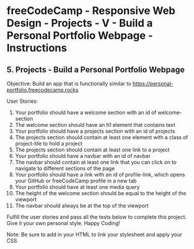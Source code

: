# freeCodeCamp - Responsive Web Design - Projects - V - Build a Personal Portfolio Webpage - Instructions


## 5. Projects - Build a Personal Portfolio Webpage

Objective: Build an app that is functionally similar to https://personal-portfolio.freecodecamp.rocks

User Stories:

  1.  Your portfolio should have a welcome section with an id of welcome-section
  2.  The welcome section should have an h1 element that contains text
  3.  Your portfolio should have a projects section with an id of projects
  4.  The projects section should contain at least one element with a class of project-tile to hold a project
  5.  The projects section should contain at least one link to a project
  6.  Your portfolio should have a navbar with an id of navbar
  7.  The navbar should contain at least one link that you can click on to navigate to different sections of the page
  8.  Your portfolio should have a link with an id of profile-link, which opens your GitHub or freeCodeCamp profile in a new tab
  9.  Your portfolio should have at least one media query
  10.  The height of the welcome section should be equal to the height of the viewport
  11.  The navbar should always be at the top of the viewport

Fulfill the user stories and pass all the tests below to complete this project. Give it your own personal style. Happy Coding!

Note: Be sure to add <link rel="stylesheet" href="styles.css"> in your HTML to link your stylesheet and apply your CSS
